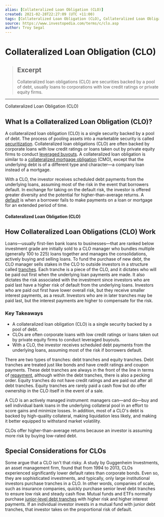 ```yaml
---
alias: [Collateralized Loan Obligation (CLO)]
created: 2021-02-28T22:27:09 (UTC +11:00)
tags: [Collateralized Loan Obligation (CLO), Collateralized Loan Obligation (CLO)]
source: https://www.investopedia.com/terms/c/clo.asp
author: Troy Segal
---
```


# Collateralized Loan Obligation (CLO)

> ## Excerpt
> Collateralized loan obligations (CLO) are securities backed by a pool of debt, usually loans to corporations with low credit ratings or private equity firms.

---

Collateralized Loan Obligation (CLO)
## What Is a Collateralized Loan Obligation (CLO)?

A collateralized loan obligation (CLO) is a single security backed by a pool of debt. The process of pooling assets into a marketable security is called [securitization](https://www.investopedia.com/terms/s/securitization.asp). Collateralized loan obligations (CLO) are often backed by corporate loans with low credit ratings or loans taken out by private equity firms to conduct [leveraged buyouts](https://www.investopedia.com/terms/l/leveragedbuyout.asp). A collateralized loan obligation is similar to a [collateralized mortgage obligation](https://www.investopedia.com/terms/c/cmo.asp) (CMO), except that the underlying debt is of a different type and character—a company loan instead of a mortgage.

With a CLO, the investor receives scheduled debt payments from the underlying loans, assuming most of the risk in the event that borrowers default. In exchange for taking on the default risk, the investor is offered greater diversity and the potential for higher-than-average returns. A [default](https://www.investopedia.com/terms/d/default2.asp) is when a borrower fails to make payments on a loan or mortgage for an extended period of time.

#### Collateralized Loan Obligation (CLO)

## How Collateralized Loan Obligations (CLO) Work

Loans—usually first-lien bank loans to businesses—that are ranked below investment grade are initially sold to a CLO manager who bundles multiple (generally 100 to 225) loans together and manages the consolidations, actively buying and selling loans. To fund the purchase of new debt, the CLO manager sells stakes in the CLO to outside investors in a structure called [tranches](https://www.investopedia.com/terms/t/tranches.asp). Each tranche is a piece of the CLO, and it dictates who will be paid out first when the underlying loan payments are made. It also dictates the risk associated with the investment since investors who are paid last have a higher risk of default from the underlying loans. Investors who are paid out first have lower overall risk, but they receive smaller interest payments, as a result. Investors who are in later tranches may be paid last, but the interest payments are higher to compensate for the risk.

### Key Takeaways

-   A collateralized loan obligation (CLO) is a single security backed by a pool of debt.
-   CLOs are often corporate loans with low credit ratings or loans taken out by private equity firms to conduct leveraged buyouts.
-   With a CLO, the investor receives scheduled debt payments from the underlying loans, assuming most of the risk if borrowers default.

There are two types of tranches: debt tranches and equity tranches. Debt tranches are treated just like bonds and have credit ratings and coupon payments. These debt tranches are always in the front of the line in terms of [repayment](https://www.investopedia.com/terms/r/repayment.asp), although within the debt tranches, there is also a pecking order. Equity tranches do not have credit ratings and are paid out after all debt tranches. Equity tranches are rarely paid a cash flow but do offer ownership in the CLO itself in the event of a sale.

A CLO is an actively managed instrument: managers can—and do—buy and sell individual bank loans in the underlying collateral pool in an effort to score gains and minimize losses. In addition, most of a CLO's debt is backed by high-quality collateral, making liquidation less likely, and making it better equipped to withstand market volatility.

CLOs offer higher-than-average returns because an investor is assuming more risk by buying low-rated debt.

## Special Considerations for CLOs

Some argue that a CLO isn't that risky. A study by Guggenheim Investments, an asset management firm, found that from 1994 to 2013, CLOs experienced significantly lower default rates than corporate bonds. Even so, they are sophisticated investments, and typically, only large institutional investors purchase tranches in a CLO. In other words, companies of scale, such as insurance companies, quickly purchase senior level debt tranches to ensure low risk and steady cash flow. Mutual funds and ETFs normally purchase [junior-level debt tranches](https://www.investopedia.com/terms/j/junior-debt.asp) with higher risk and higher interest payments. If an individual investor invests in a mutual fund with junior debt tranches, that investor takes on the proportional risk of default.
